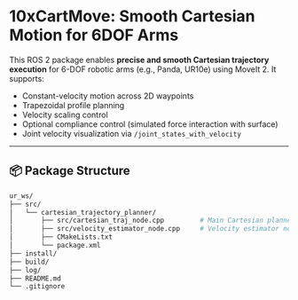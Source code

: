 # 10xCartMove: Smooth Cartesian Motion for 6DOF Arms

This ROS 2 package enables **precise and smooth Cartesian trajectory execution** for 6-DOF robotic arms (e.g., Panda, UR10e) using MoveIt 2. It supports:

- Constant-velocity motion across 2D waypoints
- Trapezoidal profile planning
- Velocity scaling control
- Optional compliance control (simulated force interaction with surface)
- Joint velocity visualization via `/joint_states_with_velocity`

---

## 📦 Package Structure

```bash
ur_ws/
├── src/
│   └── cartesian_trajectory_planner/
│       ├── src/cartesian_traj_node.cpp         # Main Cartesian planner
│       ├── src/velocity_estimator_node.cpp     # Velocity estimator node
│       ├── CMakeLists.txt
│       └── package.xml
├── install/
├── build/
├── log/
├── README.md
└── .gitignore
